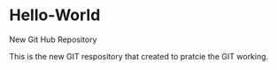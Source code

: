 # Hello-World
New Git Hub Repository 

This is the new GIT respository that created to pratcie the GIT working.
